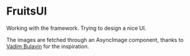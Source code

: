 # FruitsUI
Working with the framework. Trying to design a nice UI.

The images are fetched through an AsyncImage component, thanks to [Vadim Bulavin](https://www.vadimbulavin.com/asynchronous-swiftui-image-loading-from-url-with-combine-and-swift/) for the inspiration.
